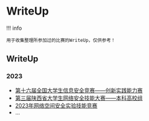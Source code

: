 # WriteUp

<!-- <link rel="stylesheet" href="../../css/index_styles.css">
<div class="center-container">
  <state>(◎﹏◎)</state>
  <text>buiding...</text>
</div>
 -->
<!-- ---

[:material-home: 回到主页](../../index.md) -->

!!! info 

    用于收集整理所参加过的比赛的WriteUp，仅供参考！


## WriteUp

### 2023

+ [第十六届全国大学生信息安全竞赛——创新实践能力赛](第十六届全国大学生信息安全竞赛——创新实践能力赛/writeup.md)
+ [第三届陕西省大学生网络安全技能大赛——本科高校组](2023年第三届陕西省大学生网络安全技能大赛--本科高校组/writeup.md)
+ [2023年网络空间安全实验技能竞赛](2023年网络空间安全实验技能竞赛/writeup.md)
+ ...